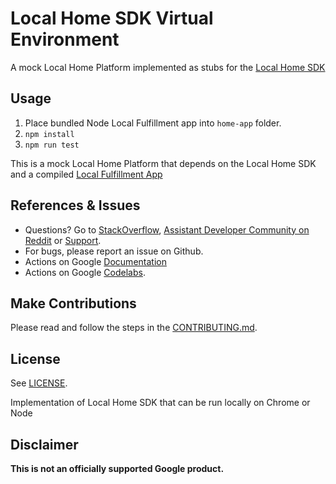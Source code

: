 # Local Home SDK Virtual Environment

A mock Local Home Platform implemented as stubs for the [Local Home SDK](https://github.com/actions-on-google/local-home-sdk)

## Usage

1. Place bundled Node Local Fulfillment app into `home-app` folder.
2. `npm install`
3. `npm run test`

This is a mock Local Home Platform that depends on the Local Home SDK and a compiled [Local Fulfillment App](https://github.com/actions-on-google/smart-home-local)

## References & Issues

- Questions? Go to [StackOverflow](https://stackoverflow.com/questions/tagged/actions-on-google), [Assistant Developer Community on Reddit](https://www.reddit.com/r/GoogleAssistantDev/) or [Support](https://developers.google.com/assistant/support).
- For bugs, please report an issue on Github.
- Actions on Google [Documentation](https://developers.google.com/assistant)
- Actions on Google [Codelabs](https://codelabs.developers.google.com/?cat=Assistant).

## Make Contributions

Please read and follow the steps in the [CONTRIBUTING.md](CONTRIBUTING.md).

## License

See [LICENSE](LICENSE).

Implementation of Local Home SDK that can be run locally on Chrome or Node

## Disclaimer

**This is not an officially supported Google product.**
